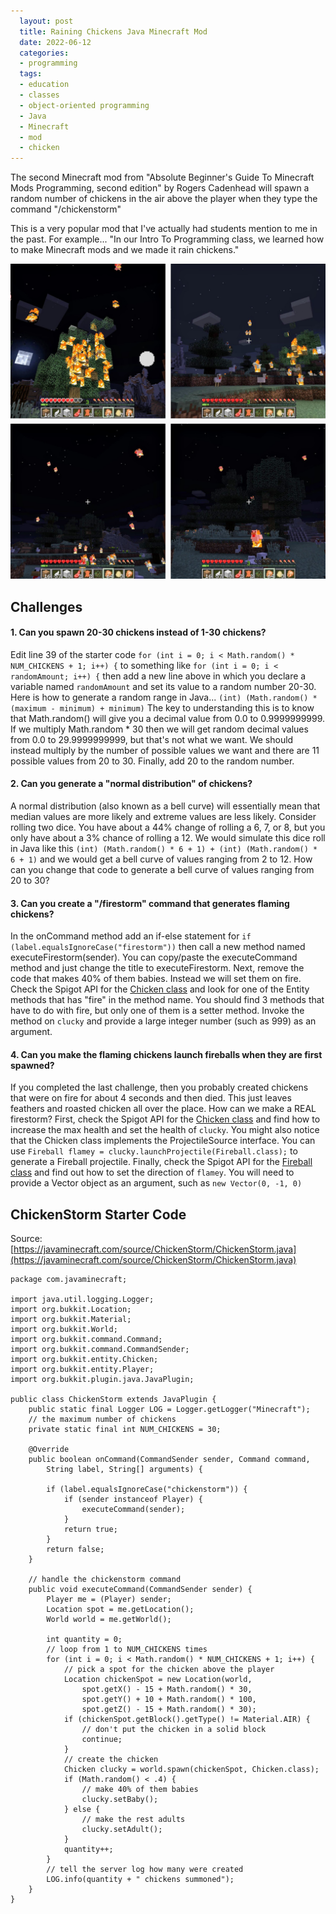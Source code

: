 ```yaml
---
  layout: post
  title: Raining Chickens Java Minecraft Mod
  date: 2022-06-12
  categories:
  - programming
  tags:
  - education
  - classes
  - object-oriented programming
  - Java
  - Minecraft
  - mod
  - chicken
---
```


The second Minecraft mod from "Absolute Beginner's Guide To Minecraft Mods Programming, second edition" by Rogers Cadenhead will spawn a random number of chickens in the air above the player when they type the command "/chickenstorm"

This is a very popular mod that I've actually had students mention to me in the past. For example... "In our Intro To Programming class, we learned how to make Minecraft mods and we made it rain chickens."

![Demo of the FireStorm Minecraft mod](/assets/firestorm-collage.jpg)

## Challenges

#### 1. Can you spawn 20-30 chickens instead of 1-30 chickens?

   Edit line 39 of the starter code `for (int i = 0; i < Math.random() * NUM_CHICKENS + 1; i++) {` to something like `for (int i = 0; i < randomAmount; i++) {` then add a new line above in which you declare a variable named `randomAmount` and set its value to a random number 20-30. Here is how to generate a random range in Java... `(int) (Math.random() * (maximum - minimum) + minimum)` The key to understanding this is to know that Math.random() will give you a decimal value from 0.0 to 0.9999999999. If we multiply Math.random * 30 then we will get random decimal values from 0.0 to 29.9999999999, but that's not what we want. We should instead multiply by the number of possible values we want and there are 11 possible values from 20 to 30. Finally, add 20 to the random number.

#### 2. Can you generate a "normal distribution" of chickens?

   A normal distribution (also known as a bell curve) will essentially mean that median values are more likely and extreme values are less likely. Consider rolling two dice. You have about a 44% change of rolling a 6, 7, or 8, but you only have about a 3% chance of rolling a 12. We would simulate this dice roll in Java like this `(int) (Math.random() * 6 + 1) + (int) (Math.random() * 6 + 1)` and we would get a bell curve of values ranging from 2 to 12. How can you change that code to generate a bell curve of values ranging from 20 to 30?

#### 3. Can you create a "/firestorm" command that generates flaming chickens?

   In the onCommand method add an if-else statement for `if (label.equalsIgnoreCase("firestorm"))` then call a new method named executeFirestorm(sender). You can copy/paste the executeCommand method and just change the title to executeFirestorm. Next, remove the code that makes 40% of them babies. Instead we will set them on fire. Check the Spigot API for the [Chicken class](https://helpch.at/docs/1.7.10/org/bukkit/entity/Chicken.html) and look for one of the Entity methods that has "fire" in the method name. You should find 3 methods that have to do with fire, but only one of them is a setter method. Invoke the method on `clucky` and provide a large integer number (such as 999) as an argument.

#### 4. Can you make the flaming chickens launch fireballs when they are first spawned?

   If you completed the last challenge, then you probably created chickens that were on fire for about 4 seconds and then died. This just leaves feathers and roasted chicken all over the place. How can we make a REAL firestorm? First, check the Spigot API for the [Chicken class](https://helpch.at/docs/1.7.10/org/bukkit/entity/Chicken.html) and find how to increase the max health and set the health of `clucky`. You might also notice that the Chicken class implements the ProjectileSource interface. You can use `Fireball flamey = clucky.launchProjectile(Fireball.class);` to generate a Fireball projectile. Finally, check the Spigot API for the [Fireball class](https://helpch.at/docs/1.7.10/org/bukkit/entity/Fireball.html) and find out how to set the direction of `flamey`. You will need to provide a Vector object as an argument, such as `new Vector(0, -1, 0)`




## ChickenStorm Starter Code

Source: [https://javaminecraft.com/source/ChickenStorm/ChickenStorm.java](https://javaminecraft.com/source/ChickenStorm/ChickenStorm.java)

```
package com.javaminecraft;

import java.util.logging.Logger;
import org.bukkit.Location;
import org.bukkit.Material;
import org.bukkit.World;
import org.bukkit.command.Command;
import org.bukkit.command.CommandSender;
import org.bukkit.entity.Chicken;
import org.bukkit.entity.Player;
import org.bukkit.plugin.java.JavaPlugin;

public class ChickenStorm extends JavaPlugin {
    public static final Logger LOG = Logger.getLogger("Minecraft");
    // the maximum number of chickens
    private static final int NUM_CHICKENS = 30;

    @Override
    public boolean onCommand(CommandSender sender, Command command,
        String label, String[] arguments) {

        if (label.equalsIgnoreCase("chickenstorm")) {
            if (sender instanceof Player) {
                executeCommand(sender);
            }
            return true;
        }
        return false;
    }

    // handle the chickenstorm command
    public void executeCommand(CommandSender sender) {
        Player me = (Player) sender;
        Location spot = me.getLocation();
        World world = me.getWorld();

        int quantity = 0;
        // loop from 1 to NUM_CHICKENS times
        for (int i = 0; i < Math.random() * NUM_CHICKENS + 1; i++) {
            // pick a spot for the chicken above the player
            Location chickenSpot = new Location(world,
                spot.getX() - 15 + Math.random() * 30,
                spot.getY() + 10 + Math.random() * 100,
                spot.getZ() - 15 + Math.random() * 30);
            if (chickenSpot.getBlock().getType() != Material.AIR) {
                // don't put the chicken in a solid block
                continue;
            }
            // create the chicken
            Chicken clucky = world.spawn(chickenSpot, Chicken.class);
            if (Math.random() < .4) {
                // make 40% of them babies
                clucky.setBaby();
            } else {
                // make the rest adults
                clucky.setAdult();
            }
            quantity++;
        }
        // tell the server log how many were created
        LOG.info(quantity + " chickens summoned");
    }
}
```
